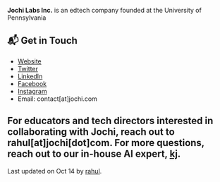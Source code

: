 **Jochi Labs Inc.** is an edtech company founded at the University of Pennsylvania

## 📬 Get in Touch

- [Website](www.jochi.com)
- [Twitter](www.x.com/usejochi)
- [LinkedIn](https://www.linkedin.com/company/jochi)
- [Facebook](https://www.facebook.com/usejochi/)
- [Instagram](https://www.instagram.com/jochi/)
- Email: contact[at]jochi.com

For educators and tech directors interested in collaborating with Jochi, reach out to **rahul[at]jochi[dot]com**.
For more questions, reach out to our in-house AI expert, **[kj](https://www.github.com/kjaisingh)**.
---
Last updated on Oct 14 by [rahul](github.com/rnambs).
